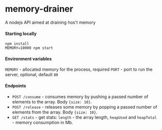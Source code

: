 # memory-drainer

A nodejs API aimed at draining hos't memory

#### Starting locally
```
npm install
MEMORY=10000 npm start
```

#### Environment variables
`MEMORY` - allocated memory for the process, required
`PORT` - port to run the server, optional, default `80`

#### Endpoints
- `POST /consume` - consumes memory by pushing a passed number of elements to the array. Body `{size: 10}`.
- `POST /release` - releases some memory by popping a passed number of elements from the array. Body `{size: 10}`.
- `GET /stats` - get stats: `length` - the array length, `heapUsed` and `heapTotal` - memory consumption in Mb.
